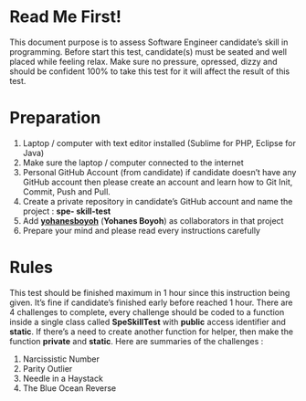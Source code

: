 # Read Me First!

This document purpose is to assess Software Engineer candidate’s skill in programming. Before start this test, candidate(s) must be seated and well placed while feeling relax. Make sure no pressure, opressed, dizzy and should be confident 100% to take this test for it will affect the result of this test.

# Preparation

1. Laptop / computer with text editor installed (Sublime for PHP, Eclipse for Java)
2. Make sure the laptop / computer connected to the internet
3. Personal GitHub Account (from candidate) if candidate doesn’t have any GitHub account then please create an account and learn how to Git Init, Commit, Push and Pull.
4. Create a private repository in candidate’s GitHub account and name the project : **spe- skill-test**
5. Add **[yohanesboyoh](https://github.com/yohanesboyoh)** (**Yohanes Boyoh**) as collaborators in that project
6. Prepare your mind and please read every instructions carefully

# Rules

This test should be finished maximum in 1 hour since this instruction being given. It’s fine if candidate’s finished early before reached 1 hour.
There are 4 challenges to complete, every challenge should be coded to a function inside a single class called **SpeSkillTest** with **public** access identifier and **static**. If there’s a need to create another function for helper, then make the function **private** and **static**.
Here are summaries of the challenges :

1. Narcissistic Number
2. Parity Outlier
3. Needle in a Haystack
4. The Blue Ocean Reverse